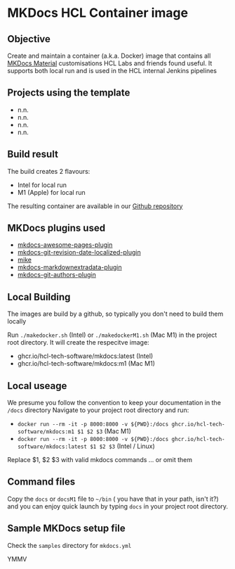 # MKDocs HCL Container image

## Objective

Create and maintain a container (a.k.a. Docker) image that contains all [MKDocs Material](https://squidfunk.github.io/mkdocs-material/) customisations HCL Labs and friends found useful.
It supports both local run and is used in the HCL internal Jenkins pipelines

## Projects using the template

- n.n.
- n.n.
- n.n.
- n.n.

## Build result

The build creates 2 flavours:

- Intel for local run
- M1 (Apple) for local run

The resulting container are available in our [Github repository](https://github.com/HCL-TECH-SOFTWARE/domino-jnx/pkgs/container/mkdocs)

## MKDocs plugins used

- [mkdocs-awesome-pages-plugin](https://github.com/lukasgeiter/mkdocs-awesome-pages-plugin/)
- [mkdocs-git-revision-date-localized-plugin](https://github.com/timvink/mkdocs-git-revision-date-localized-plugin)
- [mike](https://github.com/jimporter/mike)
- [mkdocs-markdownextradata-plugin](https://github.com/rosscdh/mkdocs-markdownextradata-plugin)
- [mkdocs-git-authors-plugin](https://github.com/timvink/mkdocs-git-authors-plugin)

## Local Building

The images are build by a github, so typically you don't need to build them locally

Run `./makedocker.sh` (Intel) or `./makedockerM1.sh` (Mac M1) in the project root directory. It will create the respecitve image:

- ghcr.io/hcl-tech-software/mkdocs:latest (Intel)
- ghcr.io/hcl-tech-software/mkdocs:m1 (Mac M1)

## Local useage

We presume you follow the convention to keep your documentation in the `/docs` directory
Navigate to your project root directory and run:

- `docker run --rm -it -p 8000:8000 -v ${PWD}:/docs ghcr.io/hcl-tech-software/mkdocs:m1 $1 $2 $3` (Mac M1)
- `docker run --rm -it -p 8000:8000 -v ${PWD}:/docs ghcr.io/hcl-tech-software/mkdocs:latest $1 $2 $3` (Intel / Linux)

Replace $1, $2 $3 with valid mkdocs commands ... or omit them

## Command files

Copy the `docs` or `docsM1` file to `~/bin` ( you have that in your path, isn't it?) and you can enjoy quick launch by typing `docs` in your project root directory.

## Sample MKDocs setup file

Check the `samples` directory for `mkdocs.yml`

YMMV
